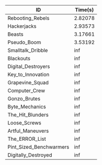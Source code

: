 |ID|Time(s)|
|-|-|
|Rebooting_Rebels|2.82078|
|Hackerjacks|2.93573|
|Beasts|3.17661|
|Pseudo_Boom|3.53192|
|Smalltalk_Dribble|inf|
|Blackouts|inf|
|Digital_Destroyers|inf|
|Key_to_Innovation|inf|
|Grapevine_Squad|inf|
|Computer_Crew|inf|
|Gonzo_Brutes|inf|
|Byte_Mechanics|inf|
|The_Hit_Blunders|inf|
|Loose_Screws|inf|
|Artful_Maneuvers|inf|
|The_ERROR_List|inf|
|Pint_Sized_Benchwarmers|inf|
|Digitally_Destroyed|inf|
